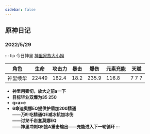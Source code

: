 ```yaml
---
sidebar: false
---
```


## 原神日记

### 2022/5/29
:::  tip 今日神里
[神里家族大小姐](https://images8.alphacoders.com/115/thumb-1920-1159268.jpg)
<el-image src="https://images8.alphacoders.com/115/thumb-1920-1159268.jpg"></el-image>
   
|    角色 |生命| 攻击力 | 暴击  |  爆伤  |  元素充能  | 天赋|
| ---- | ----  |  ---- | ---- | ---- |    ----|----|
| 神里绫华 |22449|182.4 | 18.2 | 235.9 | 116.8 | 7 7 7|
    
- <b>神里用雾切，放大之前a一下</b>
- <b>目标毕业双爆为35 250</b>
- <b>q>a>e</b>
- <b> 6命迪奥娜EQ提供护盾加200精通<br/>——万叶吃精通QE减冰抗加冰伤<br/>——讨龙千岩套莫娜EQ<br/>——神里冲刺QE接A重击输出——充能进入下一轮循环</b>
:::